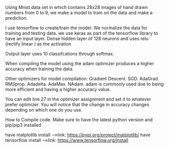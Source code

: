 Using Mnist data set in which contains 28x28 images of hand drawn numbers from 0 to 9, we make a model to train on the data and make a prediction.

I use tensorflow to create/train the model. 
We normalize the data for training and testing data.
we use keras as part of the tensorflow library to have an input layer. 
Dense hidden layer of 128 neurons and uses relu (rectify linear ) as the activation

Output layer uses 10 classifcations through softmax.

When compiling the model using the adam optimizer produces a higher accuracy when training the data. 

Other optimizers for model compilation:
Gradient Descent.
SGD.
AdaGrad.
RMSprop.
Adadelta.
AdaMax.
NAdam.
adam is commonly used due to being more efficient and having a higher accuracy value.

You can edit line 27 in the optimizer assignment and set it to whatever prefer optimizer. You will notice that the change in accuracy changes depending on which one do you use.



How to Compile code. 
Make sure to have the latest python version and pip/pip3 installed

have matplotlib install -->link: https://pypi.org/project/matplotlib/
have tensorflow install -->link: https://www.tensorflow.org/install
